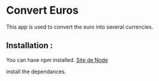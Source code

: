 <h1>Convert Euros</h1>

This app is used to convert the euro into several currencies.

<h2>Installation :</h2>

You can have npm installed.
<a href="https://nodejs.org/fr/">Site de Node</a>

install the dependances.
